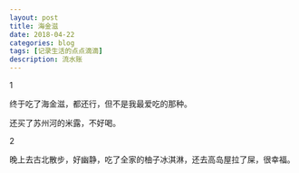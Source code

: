 ```yaml
---
layout: post
title: 海金滋
date: 2018-04-22
categories: blog
tags: [记录生活的点点滴滴]
description: 流水账
---
```


1 

终于吃了海金滋，都还行，但不是我最爱吃的那种。

还买了苏州河的米露，不好喝。

2

晚上去古北散步，好幽静，吃了全家的柚子冰淇淋，还去高岛屋拉了屎，很幸福。








